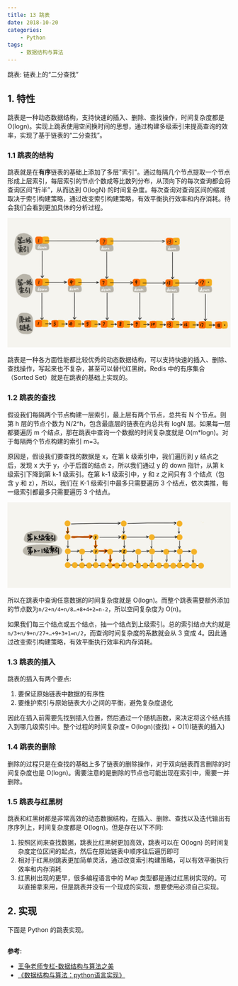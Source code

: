 ```yaml
---
title: 13 跳表
date: 2018-10-20
categories:
    - Python
tags:
    - 数据结构与算法
---
```

跳表: 链表上的“二分查找”

<!-- more -->

## 1. 特性
跳表是一种动态数据结构，支持快速的插入、删除、查找操作，时间复杂度都是 O(logn)。实现上跳表使用空间换时间的思想，通过构建多级索引来提高查询的效率，实现了基于链表的“二分查找”。

### 1.1 跳表的结构
跳表就是在**有序**链表的基础上添加了多层"索引"。通过每隔几个节点提取一个节点形成上层索引，每层索引的节点个数成等比数列分布，从顶向下的每次查询都会将查询区间“折半”，从而达到 O(logN) 的时间复杂度。每次查询对查询区间的缩减取决于索引构建策略，通过改变索引构建策略，有效平衡执行效率和内存消耗。待会我们会看到更加具体的分析过程。

![linkedlist](/images/algo/skip_list/skip_show.jpg)

跳表是一种各方面性能都比较优秀的动态数据结构，可以支持快速的插入、删除、查找操作，写起来也不复杂，甚至可以替代红黑树。Redis 中的有序集合（Sorted Set）就是在跳表的基础上实现的。

### 1.2 跳表的查找
假设我们每隔两个节点构建一层索引，最上层有两个节点，总共有 N 个节点。则第 h 层的节点个数为 N/2^h，包含最底层的链表在内总共有 logN 层。如果每一层都要遍历 m 个结点，那在跳表中查询一个数据的时间复杂度就是 O(m*logn)。对于每隔两个节点构建的索引 m=3。

原因是，假设我们要查找的数据是 x，在第 k 级索引中，我们遍历到 y 结点之后，发现 x 大于 y，小于后面的结点 z，所以我们通过 y 的 down 指针，从第 k 级索引下降到第 k-1 级索引。在第 k-1 级索引中，y 和 z 之间只有 3 个结点（包含 y 和 z），所以，我们在 K-1 级索引中最多只需要遍历 3 个结点，依次类推，每一级索引都最多只需要遍历 3 个结点。

![linkedlist](/images/algo/skip_list/skip_list_image.jpg)

所以在跳表中查询任意数据的时间复杂度就是 O(logn)。而整个跳表需要额外添加的节点数为`n/2+n/4+n/8…+8+4+2=n-2`，所以空间复杂度为 O(n)。

如果我们每三个结点或五个结点，抽一个结点到上级索引。总的索引结点大约就是 `n/3+n/9+n/27+…+9+3+1=n/2`，而查询时间复杂度的系数就会从 3 变成 4。因此通过改变索引构建策略，有效平衡执行效率和内存消耗。

### 1.3 跳表的插入
跳表的插入有两个要点:
1. 要保证原始链表中数据的有序性
2. 要维护索引与原始链表大小之间的平衡，避免复杂度退化

因此在插入前需要先找到插入位置，然后通过一个随机函数，来决定将这个结点插入到哪几级索引中。整个过程的时间复杂度= O(logn)(查找) + O(1)(链表的插入)

### 1.4 跳表的删除
删除的过程只是在查找的基础上多了链表的删除操作，对于双向链表而言删除的时间复杂度也是 O(logn)。需要注意的是删除的节点也可能出现在索引中，需要一并删除。

### 1.5 跳表与红黑树
跳表和红黑树都是非常高效的动态数据结构，在插入、删除、查找以及迭代输出有序序列上，时间复杂度都是 O(logn)。但是存在以下不同:
1. 按照区间来查找数据，跳表比红黑树更加高效，跳表可以在 O(logn) 的时间复杂度定位区间的起点，然后在原始链表中顺序往后遍历即可
2. 相对于红黑树跳表更加简单灵活，通过改变索引构建策略，可以有效平衡执行效率和内存消耗
3. 红黑树出现的更早，很多编程语言中的 Map 类型都是通过红黑树实现的。可以直接拿来用，但是跳表并没有一个现成的实现，想要使用必须自己实现。

## 2. 实现
下面是 Python 的跳表实现。

```python

```

**参考:**
- [王争老师专栏-数据结构与算法之美](https://time.geekbang.org/column/126)
- [《数据结构与算法：python语言实现》](https://book.douban.com/subject/30323938/)
